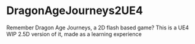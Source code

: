 # DragonAgeJourneys2UE4

Remember Dragon Age Journeys, a 2D flash based game?
This is a UE4 WIP 2.5D version of it, made as a learning experience